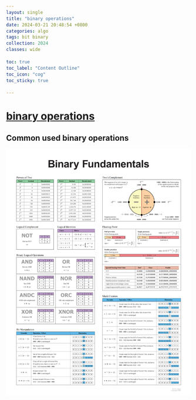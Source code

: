 ```yaml
---
layout: single
title: "binary operations"
date: 2024-03-21 20:48:54 +0800
categories: algo
tags: bit binary
collection: 2024
classes: wide

toc: true
toc_label: "Content Outline"
toc_icon: "cog"
toc_sticky: true

---
```


# [binary operations ](https://leetcode.cn/circle/discuss/CaOJ45/)

## Common used binary operations

![binary](/assets/images/binary-ops.png)
